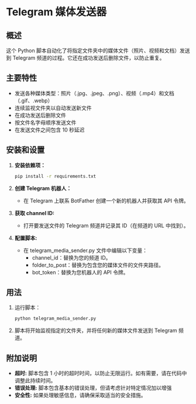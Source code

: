 # Telegram 媒体发送器

## 概述

这个 Python 脚本自动化了将指定文件夹中的媒体文件（照片、视频和文档）发送到 Telegram 频道的过程。它还在成功发送后删除文件，以防止重复。

## 主要特性

- 发送各种媒体类型：照片（.jpg、.jpeg、.png）、视频（.mp4）和文档（.gif、.webp）
- 连续监视文件夹以自动发送新文件
- 在成功发送后删除文件
- 按文件名字母顺序发送文件
- 在发送文件之间包含 10 秒延迟

## 安装和设置

1. **安装依赖项：**
   ```bash
   pip install -r requirements.txt

2. **创建 Telegram 机器人：**
   - 在 Telegram 上联系 BotFather 创建一个新的机器人并获取其 API 令牌。

3. **获取 channel ID:**
   - 打开要发送文件的 Telegram 频道并记录其 ID（在频道的 URL 中找到）。

4. **配置脚本:**
   - 在 telegram_media_sender.py 文件中编辑以下变量：
      - channel_id：替换为您的频道 ID。
      - folder_to_post：替换为包含您的媒体文件的文件夹路径。
      - bot_token：替换为您机器人的 API 令牌。

## 用法

1. 运行脚本：
   ```bash
   python telegram_media_sender.py
   

2. 脚本将开始监视指定的文件夹，并将任何新的媒体文件发送到 Telegram 频道。

## 附加说明

- **超时:**  脚本包含 1 小时的超时时间，以防止无限运行。如有需要，请在代码中调整此持续时间。
- **错误处理:** 脚本包含基本的错误处理，但请考虑针对特定情况加以增强
- **安全性:**  如果处理敏感信息，请确保采取适当的安全措施。


